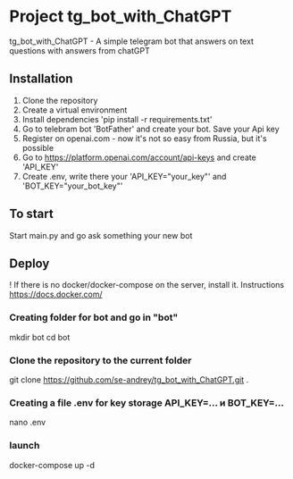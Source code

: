 # Project tg_bot_with_ChatGPT

tg_bot_with_ChatGPT - A simple telegram bot that answers on text questions with answers from chatGPT

## Installation

1. Clone the repository
2. Create a virtual environment
3. Install dependencies 'pip install -r requirements.txt'
4. Go to telebram bot 'BotFather' and create your bot. Save your Api key
5. Register on openai.com - now it's not so easy from Russia, but it's possible
6. Go to https://platform.openai.com/account/api-keys and create 'API_KEY'
7. Create .env, write there your 'API_KEY="your_key"' and 'BOT_KEY="your_bot_key"'

## To start

Start main.py and go ask something your new bot

## Deploy

! If there is no docker/docker-compose on the server, install it. Instructions https://docs.docker.com/

### Creating folder for bot and go in "bot"
mkdir bot
cd bot

### Clone the repository to the current folder
git clone https://github.com/se-andrey/tg_bot_with_ChatGPT.git .

### Creating a file .env for key storage API_KEY=... и BOT_KEY=...
nano .env

### launch
docker-compose up -d